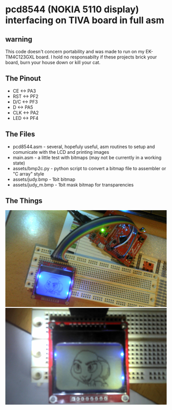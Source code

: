 pcd8544 (NOKIA 5110 display) interfacing on TIVA board in full asm
==================================================================

warning
-------
This code doesn't concern portability and was made to run on my EK-TM4C123GXL
board.
I hold no responsabilty if these projects brick your board, burn your house down
or kill your cat.

The Pinout
----------
- CE  <-> PA3
- RST <-> PF2
- D/C <-> PF3
- D   <-> PA5
- CLK <-> PA2
- LED <-> PF4

The Files
---------
- pcd8544.asm - several, hopefuly useful, asm routines to setup and comunicate with the LCD and printing images
- main.asm - a little test with bitmaps (may not be currently in a working state)
- assets/bmp2c.py - python script to convert a bitmap file to assembler or "C array" style
- assets/judy.bmp - 1bit bitmap
- assets/judy_m.bmp - 1bit mask bitmap for transparencies

The Things
----------
![alt text](https://raw.githubusercontent.com/vxf/estig-ac/master/display1/assets/PIC120.jpg "The setup")
![alt text](https://raw.githubusercontent.com/vxf/estig-ac/master/display1/assets/PIC121.jpg "Detail")
